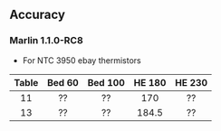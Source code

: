 ## Accuracy

### Marlin 1.1.0-RC8
* For NTC 3950 ebay thermistors

| Table | Bed 60 | Bed 100 | HE 180 | HE 230 |
| :---: | :---: | :---: |:---: | :---: |
| 11 | ?? | ?? | 170 | ?? |
| 13 | ?? | ?? | 184.5 | ?? |
<!--stackedit_data:
eyJoaXN0b3J5IjpbMTUxMTI3MDgwN119
-->